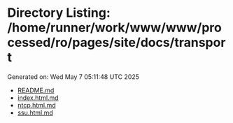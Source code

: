 # Directory Listing: /home/runner/work/www/www/processed/ro/pages/site/docs/transport
Generated on: Wed May  7 05:11:48 UTC 2025

- [README.md](README.md)
- [index.html.md](index.html.md)
- [ntcp.html.md](ntcp.html.md)
- [ssu.html.md](ssu.html.md)
